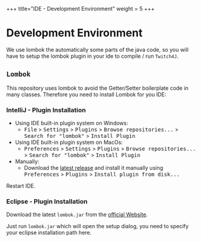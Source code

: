 +++
title="IDE - Development Environment"
weight = 5
+++

# Development Environment

We use lombok the automatically some parts of the java code, so you will have to setup the lombok plugin in your ide to compile / run `Twitch4J`.

## `Lombok`
This repository uses lombok to avoid the Getter/Setter boilerplate code in many classes.
Therefore you need to install Lombok for you IDE:

### IntelliJ - Plugin Installation

- Using IDE built-in plugin system on Windows:
  - <kbd>File</kbd> > <kbd>Settings</kbd> > <kbd>Plugins</kbd> > <kbd>Browse repositories...</kbd> > <kbd>Search for "lombok"</kbd> > <kbd>Install Plugin</kbd>
- Using IDE built-in plugin system on MacOs:
  - <kbd>Preferences</kbd> > <kbd>Settings</kbd> > <kbd>Plugins</kbd> > <kbd>Browse repositories...</kbd> > <kbd>Search for "lombok"</kbd> > <kbd>Install Plugin</kbd>
- Manually:
  - Download the [latest release](https://github.com/mplushnikov/lombok-intellij-plugin/releases/latest) and install it manually using <kbd>Preferences</kbd> > <kbd>Plugins</kbd> > <kbd>Install plugin from disk...</kbd>

Restart IDE.

### Eclipse - Plugin Installation

Download the latest `lombok.jar` from the [official Website](https://projectlombok.org/download.html).

Just run `lombok.jar` which will open the setup dialog, you need to specify your eclipse installation path here.
